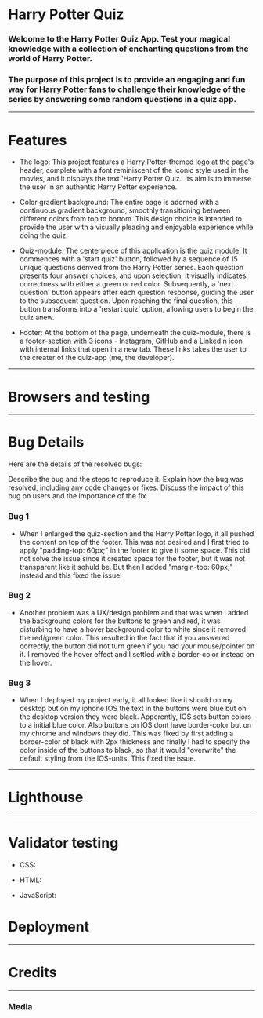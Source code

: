 # Harry Potter Quiz

### Welcome to the Harry Potter Quiz App. Test your magical knowledge with a collection of enchanting questions from the world of Harry Potter.

### The purpose of this project is to provide an engaging and fun way for Harry Potter fans to challenge their knowledge of the series by answering some random questions in a quiz app.


<hr>

# Features
- The logo: This project features a Harry Potter-themed logo at the page's header, complete with a font reminiscent of the iconic style used in the movies, and it displays the text 'Harry Potter Quiz.' Its aim is to immerse the user in an authentic Harry Potter experience.

- Color gradient background: The entire page is adorned with a continuous gradient background, smoothly transitioning between different colors from top to bottom. This design choice is intended to provide the user with a visually pleasing and enjoyable experience while doing the quiz.

- Quiz-module: The centerpiece of this application is the quiz module. It commences with a 'start quiz' button, followed by a sequence of 15 unique questions derived from the Harry Potter series. Each question presents four answer choices, and upon selection, it visually indicates correctness with either a green or red color. Subsequently, a 'next question' button appears after each question response, guiding the user to the subsequent question. Upon reaching the final question, this button transforms into a 'restart quiz' option, allowing users to begin the quiz anew.

- Footer: At the bottom of the page, underneath the quiz-module, there is a footer-section with 3 icons - Instagram, GitHub and a LinkedIn icon with internal links that open in a new tab. These links takes the user to the creater of the quiz-app (me, the developer).

<hr>

# Browsers and testing

<hr>

###

# Bug Details

Here are the details of the resolved bugs:

Describe the bug and the steps to reproduce it.
Explain how the bug was resolved, including any code changes or fixes.
Discuss the impact of this bug on users and the importance of the fix.

### Bug 1
- When I enlarged the quiz-section and the Harry Potter logo, it all pushed the content on top of the footer. This was not desired and I first tried to apply "padding-top: 60px;" in the footer to give it some space. This did not solve the issue since it created space for the footer, but it was not transparent like it sohuld be. But then I added "margin-top: 60px;" instead and this fixed the issue.

### Bug 2
- Another problem was a UX/design problem and that was when I added the background colors for the buttons to green and red, it was disturbing to have a hover background color to white since it removed the red/green color. This resulted in the fact that if you answered correctly, the button did not turn green if you had your mouse/pointer on it. I removed the hover effect and I settled with a border-color instead on the hover.

### Bug 3
- When I deployed my project early, it all looked like it should on my desktop but on my iphone IOS the text in the buttons were blue but on the desktop version they were black. Apperently, IOS sets button colors to a initial blue color. Also buttons on IOS dont have border-color but on my chrome and windows they did. This was fixed by first adding a border-color of black with 2px thickness and finally I had to specify the color inside of the buttons to black, so that it would "overwrite" the default styling from the IOS-units. This fixed the issue.

<hr>

# Lighthouse

<hr>

# Validator testing

- CSS: 

- HTML: 

- JavaScript: 

# Deployment

<hr>

# Credits

<hr>

### Media

